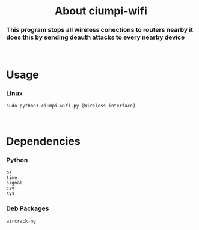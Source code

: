 <center><h1 >About ciumpi-wifi</h1></center>
<h3 text-aling="left">This program stops all wireless conections to routers nearby it does this by sending deauth attacks to every nearby device</h3>
<br>
<h1>Usage</h1>
<h3>Linux</h3>

```
sudo python3 ciumpi-wifi.py [Wireless interface]
```
<br>
<h1>Dependencies</h1>
<h3>Python</h3>

```
os
time
signal
csv
sys
```

<h3>Deb Packages</h3>

```
aircrack-ng
```
